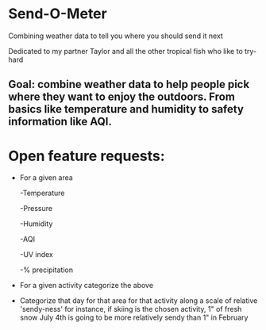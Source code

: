 # Send-O-Meter
Combining weather data to tell you where you should send it next

Dedicated to my partner Taylor and all the other tropical fish who like to try-hard

## Goal: combine weather data to help people pick where they want to enjoy the outdoors. From basics like temperature and humidity to safety information like AQI. 

# Open feature requests:

  - For a given area
  
    -Temperature
    
    -Pressure
    
    -Humidity
    
    -AQI
    
    -UV index
    
    -% precipitation
    
  - For a given activity categorize the above
  
  - Categorize that day for that area for that activity along a scale of relative 'sendy-ness' 
  for instance, if skiing is the chosen activity, 1" of fresh snow July 4th is going to be more relatively sendy than 1" in February
